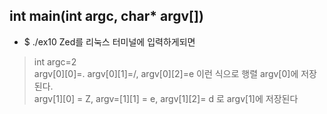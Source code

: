 ## int main(int argc, char* argv[])
- $ ./ex10 Zed를 리눅스 터미널에 입력하게되면
>
> int argc=2<br>
> argv[0][0]=. argv[0][1]=/, argv[0][2]=e 이런 식으로 행렬 argv[0]에 저장된다.<br>
> argv[1][0] = Z, argv=[1][1] = e, argv[1][2]= d 로 argv[1]에 저장된다

